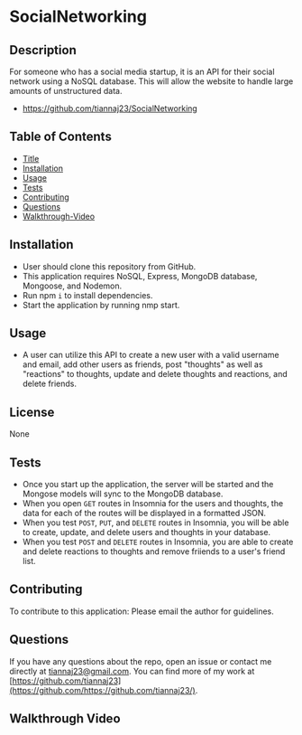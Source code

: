 # SocialNetworking

## Description
For someone who has a social media startup, it is an API for their social network using a NoSQL database. This will allow the website to handle large amounts of unstructured data.

- https://github.com/tiannaj23/SocialNetworking


## Table of Contents
- [Title](#title)
- [Installation](#installation)
- [Usage](#usage)
- [Tests](#tests)
- [Contributing](#contributing)
- [Questions](#questions)
- [Walkthrough-Video](#walkthrough-video)


## Installation
- User should clone this repository from GitHub.
- This application requires NoSQL, Express, MongoDB database, Mongoose, and Nodemon.
- Run npm `i` to install dependencies.
- Start the application by running nmp start.

## Usage
- A user can utilize this API to create a new user with a valid username and email, add other users as friends, post "thoughts" as well as "reactions" to thoughts, update and delete thoughts and reactions, and delete friends.

## License
None

## Tests
- Once you start up the application, the server will be started and the Mongose models will sync to the MongoDB database.
- When you open `GET` routes in Insomnia for the users and thoughts, the data for each of the routes will be displayed in a formatted JSON.
- When you test `POST`, `PUT`, and `DELETE` routes in Insomnia, you will be able to create, update, and delete users and thoughts in your database.
- When you test `POST` and `DELETE` routes in Insomnia, you are able to create and delete reactions to thoughts and remove friiends to a user's friend list.

## Contributing
To contribute to this application: Please email the author for guidelines.

## Questions
If you have any questions about the repo, open an issue or contact me directly at tiannaj23@gmail.com. You can find more of my work at [https://github.com/tiannaj23](https://github.com/https://github.com/tiannaj23/).

## Walkthrough Video
